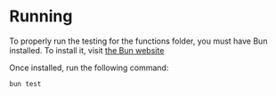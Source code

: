 # Running
To properly run the testing for the functions folder, you must have Bun installed. To install it, visit [the Bun website](https://bun.sh/)

Once installed, run the following command:
```
bun test
```